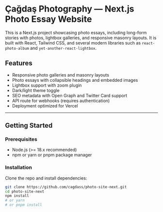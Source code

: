 # Çağdaş Photography — Next.js Photo Essay Website

This is a Next.js project showcasing photo essays, including long-form stories with photos, lightbox galleries, and responsive masonry layouts. It is built with React, Tailwind CSS, and several modern libraries such as `react-photo-album` and `yet-another-react-lightbox`.

## Features

- Responsive photo galleries and masonry layouts
- Photo essays with collapsible headings and embedded images
- Lightbox support with zoom plugin
- Dark/light theme toggle
- SEO metadata with Open Graph and Twitter Card support
- API route for webhooks (requires authentication)
- Deployment optimized for Vercel

---

## Getting Started

### Prerequisites

- Node.js (>= 18.x recommended)
- npm or yarn or pnpm package manager

### Installation

Clone the repo and install dependencies:

```bash
git clone https://github.com/cagdass/photo-site-next.git
cd photo-site-next
npm install
# or yarn
# or pnpm install
